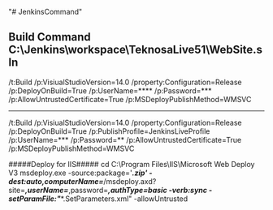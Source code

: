 "# JenkinsCommand" 

Build Command
C:\Jenkins\workspace\TeknosaLive51\WebSite.sln
-------------------------------------------------------
/t:Build /p:VisiualStudioVersion=14.0 /property:Configuration=Release /p:DeployOnBuild=True  /p:UserName=**** /p:Password=*** 
/p:AllowUntrustedCertificate=True /p:MSDeployPublishMethod=WMSVC 

-------------------------------------------------------------------------------
/t:Build /p:VisiualStudioVersion=14.0 /property:Configuration=Release /p:DeployOnBuild=True /p:PublishProfile=JenkinsLiveProfile /p:UserName=*** /p:Password=** 
/p:AllowUntrustedCertificate=True /p:MSDeployPublishMethod=WMSVC 

#####Deploy for IIS#####
cd C:\Program Files\IIS\Microsoft Web Deploy V3
msdeploy.exe -source:package='***.zip' -dest:auto,computerName=***/msdeploy.axd?site=***,userName=***,password=***,authType=basic -verb:sync -setParamFile:"****.SetParameters.xml" -allowUntrusted






